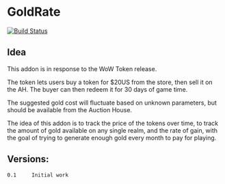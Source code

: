 # GoldRate

[![Build Status](https://travis-ci.org/opussf/GoldRate.svg?branch=master)](https://travis-ci.org/opussf/GoldRate)

## Idea
This addon is in response to the WoW Token release.

The token lets users buy a token for $20US from the store, then sell it on the AH.  The buyer can then redeem it for 30 days of game time.

The suggested gold cost will fluctuate based on unknown parameters, but should be available from the Auction House.

The idea of this addon is to track the price of the tokens over time, to track the amount of gold available on any single realm, and the rate of gain, with the goal of trying to generate enough gold every month to pay for playing.

## Versions:
```
0.1     Initial work
```